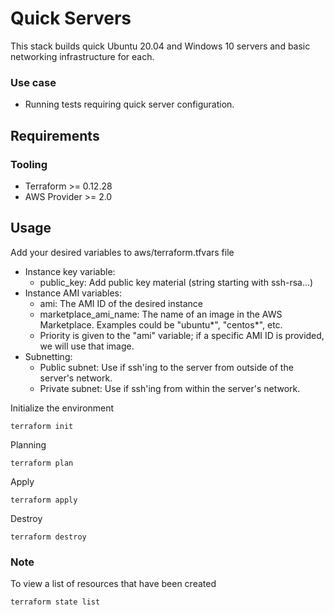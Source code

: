 # Quick Servers

This stack builds quick Ubuntu 20.04 and Windows 10 servers and basic networking infrastructure for each.

### Use case
- Running tests requiring quick server configuration.

## Requirements

### Tooling

- Terraform >= 0.12.28
- AWS Provider >= 2.0

## Usage
Add your desired variables to aws/terraform.tfvars file
- Instance key variable: 
    - public_key: Add public key material (string starting with ssh-rsa...)
- Instance AMI variables: 
    - ami: The AMI ID of the desired instance 
    - marketplace_ami_name: The name of an image in the AWS Marketplace.
    Examples could be "ubuntu*", "centos*", etc. 
    - Priority is given to the "ami" variable; if a specific AMI ID is provided, 
    we will use that image. 
- Subnetting: 
    - Public subnet: Use if ssh'ing to the server from outside of the server's network.
    - Private subnet: Use if ssh'ing from within the server's network.  
    

Initialize the environment

```
terraform init
```

Planning

```
terraform plan 
```

Apply

```
terraform apply 
```

Destroy

```
terraform destroy
```

### Note
To view a list of resources that have been created

```
terraform state list
```
